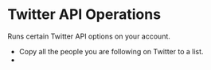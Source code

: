 Twitter API Operations
======================

Runs certain Twitter API options on your account.

- Copy all the people you are following on Twitter to a list.
- 